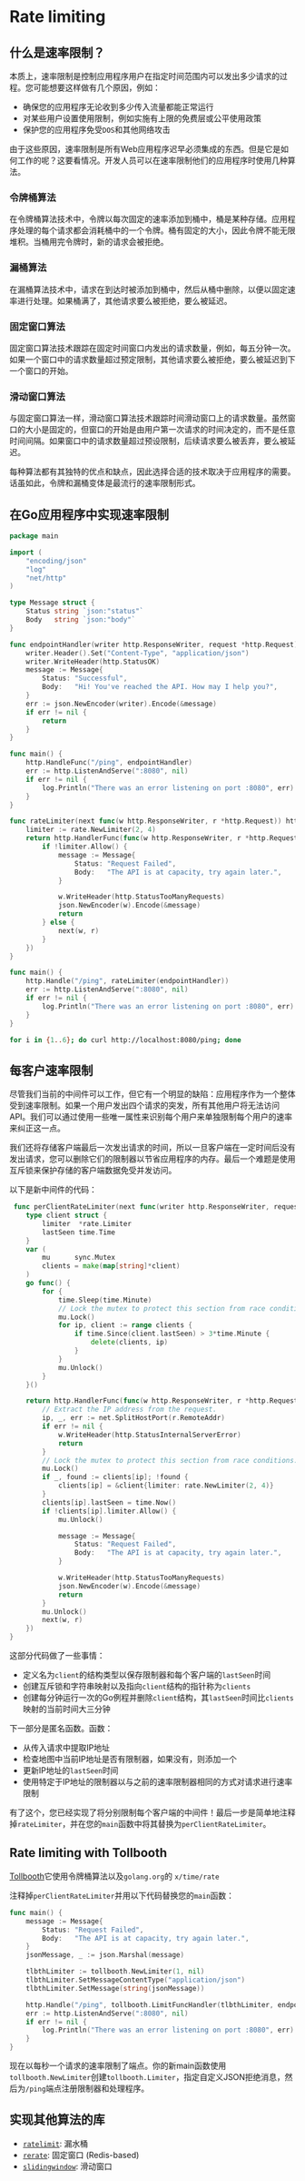 # Rate limiting

## 什么是速率限制？

本质上，速率限制是控制应用程序用户在指定时间范围内可以发出多少请求的过程。您可能想要这样做有几个原因，例如：

- 确保您的应用程序无论收到多少传入流量都能正常运行
- 对某些用户设置使用限制，例如实施有上限的免费层或公平使用政策
- 保护您的应用程序免受`DOS`和其他网络攻击

由于这些原因，速率限制是所有Web应用程序迟早必须集成的东西。但是它是如何工作的呢？这要看情况。开发人员可以在速率限制他们的应用程序时使用几种算法。

### 令牌桶算法

在令牌桶算法技术中，令牌以每次固定的速率添加到桶中，桶是某种存储。应用程序处理的每个请求都会消耗桶中的一个令牌。桶有固定的大小，因此令牌不能无限堆积。当桶用完令牌时，新的请求会被拒绝。

### 漏桶算法

在漏桶算法技术中，请求在到达时被添加到桶中，然后从桶中删除，以便以固定速率进行处理。如果桶满了，其他请求要么被拒绝，要么被延迟。

### 固定窗口算法

固定窗口算法技术跟踪在固定时间窗口内发出的请求数量，例如，每五分钟一次。如果一个窗口中的请求数量超过预定限制，其他请求要么被拒绝，要么被延迟到下一个窗口的开始。

### 滑动窗口算法

与固定窗口算法一样，滑动窗口算法技术跟踪时间滑动窗口上的请求数量。虽然窗口的大小是固定的，但窗口的开始是由用户第一次请求的时间决定的，而不是任意时间间隔。如果窗口中的请求数量超过预设限制，后续请求要么被丢弃，要么被延迟。

每种算法都有其独特的优点和缺点，因此选择合适的技术取决于应用程序的需要。话虽如此，令牌和漏桶变体是最流行的速率限制形式。

## 在Go应用程序中实现速率限制

```go
package main

import (
    "encoding/json"
    "log"
    "net/http"
)

type Message struct {
    Status string `json:"status"`
    Body   string `json:"body"`
}

func endpointHandler(writer http.ResponseWriter, request *http.Request) {
    writer.Header().Set("Content-Type", "application/json")
    writer.WriteHeader(http.StatusOK)
    message := Message{
        Status: "Successful",
        Body:   "Hi! You've reached the API. How may I help you?",
    }
    err := json.NewEncoder(writer).Encode(&message)
    if err != nil {
        return
    }
}

func main() {
    http.HandleFunc("/ping", endpointHandler)
    err := http.ListenAndServe(":8080", nil)
    if err != nil {
        log.Println("There was an error listening on port :8080", err)
    }
}
```

```go
func rateLimiter(next func(w http.ResponseWriter, r *http.Request)) http.Handler {
    limiter := rate.NewLimiter(2, 4)
    return http.HandlerFunc(func(w http.ResponseWriter, r *http.Request) {
        if !limiter.Allow() {
            message := Message{
                Status: "Request Failed",
                Body:   "The API is at capacity, try again later.",
            }

            w.WriteHeader(http.StatusTooManyRequests)
            json.NewEncoder(w).Encode(&message)
            return
        } else {
            next(w, r)
        }
    })
}
```

```go
func main() {
    http.Handle("/ping", rateLimiter(endpointHandler))
    err := http.ListenAndServe(":8080", nil)
    if err != nil {
        log.Println("There was an error listening on port :8080", err)
    }
} 
```

```bash
for i in {1..6}; do curl http://localhost:8080/ping; done
```

## 每客户速率限制

尽管我们当前的中间件可以工作，但它有一个明显的缺陷：应用程序作为一个整体受到速率限制。如果一个用户发出四个请求的突发，所有其他用户将无法访问API。我们可以通过使用一些唯一属性来识别每个用户来单独限制每个用户的速率来纠正这一点。

我们还将存储客户端最后一次发出请求的时间，所以一旦客户端在一定时间后没有发出请求，您可以删除它们的限制器以节省应用程序的内存。最后一个难题是使用互斥锁来保护存储的客户端数据免受并发访问。

以下是新中间件的代码：

```go
 func perClientRateLimiter(next func(writer http.ResponseWriter, request *http.Request)) http.Handler {
    type client struct {
        limiter  *rate.Limiter
        lastSeen time.Time
    }
    var (
        mu      sync.Mutex
        clients = make(map[string]*client)
    )
    go func() {
        for {
            time.Sleep(time.Minute)
            // Lock the mutex to protect this section from race conditions.
            mu.Lock()
            for ip, client := range clients {
                if time.Since(client.lastSeen) > 3*time.Minute {
                    delete(clients, ip)
                }
            }
            mu.Unlock()
        }
    }()

    return http.HandlerFunc(func(w http.ResponseWriter, r *http.Request) {
        // Extract the IP address from the request.
        ip, _, err := net.SplitHostPort(r.RemoteAddr)
        if err != nil {
            w.WriteHeader(http.StatusInternalServerError)
            return
        }
        // Lock the mutex to protect this section from race conditions.
        mu.Lock()
        if _, found := clients[ip]; !found {
            clients[ip] = &client{limiter: rate.NewLimiter(2, 4)}
        }
        clients[ip].lastSeen = time.Now()
        if !clients[ip].limiter.Allow() {
            mu.Unlock()

            message := Message{
                Status: "Request Failed",
                Body:   "The API is at capacity, try again later.",
            }

            w.WriteHeader(http.StatusTooManyRequests)
            json.NewEncoder(w).Encode(&message)
            return
        }
        mu.Unlock()
        next(w, r)
    })
}
```

这部分代码做了一些事情：

- 定义名为`client`的结构类型以保存限制器和每个客户端的`lastSeen`时间
- 创建互斥锁和字符串映射以及指向`client`结构的指针称为`clients`
- 创建每分钟运行一次的Go例程并删除`client`结构，其`lastSeen`时间比`clients`映射的当前时间大三分钟

下一部分是匿名函数。函数：

- 从传入请求中提取IP地址
- 检查地图中当前IP地址是否有限制器，如果没有，则添加一个
- 更新IP地址的`lastSeen`时间
- 使用特定于IP地址的限制器以与之前的速率限制器相同的方式对请求进行速率限制

有了这个，您已经实现了将分别限制每个客户端的中间件！最后一步是简单地注释掉`rateLimiter`，并在您的`main`函数中将其替换为`perClientRateLimiter`。

## Rate limiting with Tollbooth

[Tollbooth](https://github.com/didip/tollbooth/)它使用令牌桶算法以及`golang.org`的 `x/time/rate`

注释掉`perClientRateLimiter`并用以下代码替换您的`main`函数：

```go
func main() {
    message := Message{
        Status: "Request Failed",
        Body:   "The API is at capacity, try again later.",
    }
    jsonMessage, _ := json.Marshal(message)

    tlbthLimiter := tollbooth.NewLimiter(1, nil)
    tlbthLimiter.SetMessageContentType("application/json")
    tlbthLimiter.SetMessage(string(jsonMessage))

    http.Handle("/ping", tollbooth.LimitFuncHandler(tlbthLimiter, endpointHandler))
    err := http.ListenAndServe(":8080", nil)
    if err != nil {
        log.Println("There was an error listening on port :8080", err)
    }
}
```

现在以每秒一个请求的速率限制了端点。你的新main函数使用`tollbooth.NewLimiter`创建`tollbooth.Limiter`，指定自定义JSON拒绝消息，然后为`/ping`端点注册限制器和处理程序。

## 实现其他算法的库

- [`ratelimit`](https://github.com/uber-go/ratelimit): 漏水桶
- [`rerate`](https://github.com/abo/rerate): 固定窗口 (Redis-based)
- [`slidingwindow`](https://github.com/RussellLuo/slidingwindow): 滑动窗口
